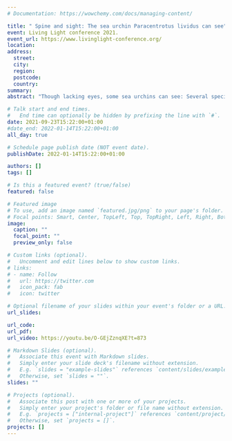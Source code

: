 ```yaml
---
# Documentation: https://wowchemy.com/docs/managing-content/

title: " Spine and sight: The sea urchin Paracentrotus lividus can see"
event: Living Light conference 2021.
event_url: https://www.livinglight-conference.org/
location:
address:
  street:
  city:
  region:
  postcode:
  country:
summary:
abstract: "Though lacking eyes, some sea urchins can see: Several species exhibit resolving vision, as distinct from mere light detection. How and where light is captured and how this information is integrated to elicit visual behaviour remains a fascinating and challenging enigma for those studying vision and its evolution. The purple sea urchin *Paracentrotus lividus* is an important browser of the Northeastern Atlantic and Mediterranean, both ecologically and economically. We assessed the spatial resolution of this species in laboratory experiments using fifty individuals from the Bay of Naples. We carry out behavioural trials in which individuals are placed in a cylindrical arena (50 cm high and 91 cm in diameter) to determine if they orient towards a visual stimulus on the arena wall. This arena was submerged in seawater under diffuse downwelling light at daylight intensity. We adopt a novel stimulus whose reflectance around the azimuth is patterned according to a 1D 1st order Hermitian wavelet and is homogeneous in the vertical plane. This stimulus provides adjacent, symmetrical regions of light and dark relative to the background without discrete edges. We tested all individuals at five angular widths of stimulus, including a negative control of width 0° in the bright phase of diel entrainment. Animals oriented on clearing an obstacle and not to the negative control. *P. lividus* resolves a 45° stimulus or finer in these conditions. Vision of this acuity may suffice for tasks such as finding nearby shelters or more distant patches of habitat."

# Talk start and end times.
#   End time can optionally be hidden by prefixing the line with `#`.
date: 2021-09-23T15:22:00+01:00
#date_end: 2022-01-14T15:22:00+01:00
all_day: true

# Schedule page publish date (NOT event date).
publishDate: 2022-01-14T15:22:00+01:00

authors: []
tags: []

# Is this a featured event? (true/false)
featured: false

# Featured image
# To use, add an image named `featured.jpg/png` to your page's folder.
# Focal points: Smart, Center, TopLeft, Top, TopRight, Left, Right, BottomLeft, Bottom, BottomRight.
image:
  caption: ""
  focal_point: ""
  preview_only: false

# Custom links (optional).
#   Uncomment and edit lines below to show custom links.
# links:
# - name: Follow
#   url: https://twitter.com
#   icon_pack: fab
#   icon: twitter

# Optional filename of your slides within your event's folder or a URL.
url_slides:

url_code:
url_pdf:
url_video: https://youtu.be/O-GEjZznqXE?t=873

# Markdown Slides (optional).
#   Associate this event with Markdown slides.
#   Simply enter your slide deck's filename without extension.
#   E.g. `slides = "example-slides"` references `content/slides/example-slides.md`.
#   Otherwise, set `slides = ""`.
slides: ""

# Projects (optional).
#   Associate this post with one or more of your projects.
#   Simply enter your project's folder or file name without extension.
#   E.g. `projects = ["internal-project"]` references `content/project/deep-learning/index.md`.
#   Otherwise, set `projects = []`.
projects: []
---
```

